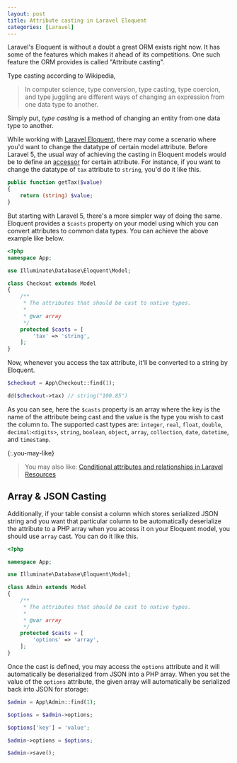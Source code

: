 ```yaml
---
layout: post
title: Attribute casting in Laravel Eloquent
categories: [Laravel]
---
```


Laravel's Eloquent is without a doubt a great ORM exists right now. It has some of the features which makes it ahead of its competitions. One such feature the ORM provides is called "Attribute casting".

Type casting according to Wikipedia,

> In computer science, type conversion, type casting, type coercion, and type juggling are different ways of changing an expression from one data type to another. 

Simply put, _type casting_ is a method of changing an entity from one data type to another. 

While working with [Laravel Eloquent](https://laravel.com/docs/5.8/eloquent), there may come a scenario where you'd want to change the datatype of certain model attribute. Before Laravel 5, the usual way of achieving the casting in Eloquent models would be to define an [accessor](/Laravel-Accessors-And-Mutators) for certain attribute. For instance, if you want to change the datatype of `tax` attribute to `string`, you'd do it like this.

```php
public function getTax($value)
{
    return (string) $value;
}
```

But starting with Laravel 5, there's a more simpler way of doing the same. Eloquent provides a `$casts` property on your model using which you can convert attributes to common data types. You can achieve the above example like below.

```php
<?php
namespace App;

use Illuminate\Database\Eloquent\Model;

class Checkout extends Model
{
    /**
     * The attributes that should be cast to native types.
     *
     * @var array
     */
    protected $casts = [
        'tax' => 'string',
    ];
}
```

Now, whenever you access the tax attribute, it'll be converted to a string by Eloquent.

```php
$checkout = App\Checkout::find(1);

dd($checkout->tax) // string("100.85")
```

As you can see, here the `$casts` property is an array where the key is the name of the attribute being cast and the value is the type you wish to cast the column to. The supported cast types are: `integer`, `real`, `float`, `double`, `decimal`:`<digits>`, `string`, `boolean`, `object`, `array`, `collection`, `date`, `datetime`, and `timestamp`.

{:.you-may-like}
> You may also like: [Conditional attributes and relationships in Laravel Resources](/conditional-attributes-relationships-laravel-resorces/)

## Array & JSON Casting

Additionally, if your table consist a column which stores serialized JSON string and you want that particular column to be automatically deserialize the attribute to a PHP array when you access it on your Eloquent model, you should use `array` cast. You can do it like this.

```php
<?php

namespace App;

use Illuminate\Database\Eloquent\Model;

class Admin extends Model
{
    /**
     * The attributes that should be cast to native types.
     *
     * @var array
     */
    protected $casts = [
        'options' => 'array',
    ];
}
```

Once the cast is defined, you may access the `options` attribute and it will automatically be deserialized from JSON into a PHP array. When you set the value of the `options` attribute, the given array will automatically be serialized back into JSON for storage:

```php
$admin = App\Admin::find(1);

$options = $admin->options;

$options['key'] = 'value';

$admin->options = $options;

$admin->save();
```
